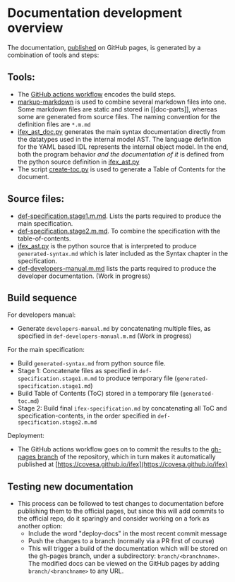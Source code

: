 # Documentation development overview

The documentation, [published](https://covesa.github.io/ifex) on GitHub pages, is generated by a combination of tools and steps:

## Tools:

- The [GitHub actions workflow](/.github/workflows/generate_docs.yml) encodes the build steps.
- [markup-markdown](https://github.com/hailiang-wang/markup-markdown) is used to combine several markdown files into one.  Some markdown files are static and stored in [[doc-parts]], whereas some are generated from source files.  The naming convention for the definition files are `*.m.md`
- [ifex_ast_doc.py](../ifex/model/ifex_ast_doc.py) generates the main syntax documentation directly from the datatypes used in the internal model AST.  The language definition for the YAML based IDL represents the internal object model.  In the end, both the program behavior _and the documentation of it_ is defined from the python source definition in [ifex_ast.py](../ifex/model/ifex_ast.py)
- The script [create-toc.py](create-toc.py) is used to generate a Table of Contents for the document.

## Source files:

- [def-specification.stage1.m.md](./def-specification.stage1.m.md).  Lists the parts required to produce the main specification.
- [def-specification.stage2.m.md](./def-specification.stage2.m.md).  To combine the specification with the table-of-contents.
- [ifex_ast.py](../ifex/model/ifex_ast.py) is the python source that is interpreted to produce `generated-syntax.md` which is later included as the Syntax chapter in the specification.
- [def-developers-manual.m.md](./def-developers-manual.m.md) lists the parts required to produce the developer documentation. (Work in progress)

## Build sequence

For developers manual:
- Generate `developers-manual.md` by concatenating multiple files, as specified in `def-developers-manual.m.md` (Work in progress)

For the main specification:
- Build `generated-syntax.md` from python source file.
- Stage 1: Concatenate files as specified in `def-specification.stage1.m.md` to produce temporary file (`generated-specification.stage1.md`)
- Build Table of Contents (ToC) stored in a temporary file (`generated-toc.md`)
- Stage 2: Build final `ifex-specification.md` by concatenating all ToC and specification-contents, in the order specified in `def-specification.stage2.m.md`

Deployment:
- The GitHub actions workflow goes on to commit the results to the [gh-pages branch](https://github.com/COVESA/ifex/tree/gh-pages) of the repository, which in turn makes it automatically published at [https://covesa.github.io/ifex](https://covesa.github.io/ifex)

## Testing new documentation
- This process can be followed to test changes to documentation before publishing them to the official pages, but since this will add commits to the official repo, do it sparingly and consider working on a fork as another option:
  - Include the word "deploy-docs" in the most recent commit message
  - Push the changes to a branch (normally via a PR first of course)
  - This will trigger a build of the documentation which will be stored on the gh-pages branch, under a subdirectory: `branch/<branchname>`.  The modified docs can be viewed on the GitHub pages by adding `branch/<branchname>` to any URL.

